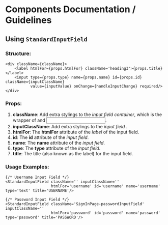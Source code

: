 # Components Documentation / Guidelines 
## Using `StandardInputField`

### Structure: 
```
<div className={className}>
    <label htmlFor={props.htmlFor} className='heading3'>{props.title}</label>
    <input type={props.type} name={props.name} id={props.id} className={inputClassName}
           value={inputValue} onChange={handleInputChange} required/>
</div>
```

### Props:
1. **className**: Add extra stylings to the _input field container_, which is the wrapper of <label> and <input>.
2. **inputClassName**: Add extra stylings to the _input field_ .
3. **htmlFor**: The **htmlFor** attribute of the _label_ of the input field.
4. **id**: The **id** attribute of the _input field_.
5. **name**: The **name** attribute of the _input field_.
6. **type**: The **type** attribute of the _input field_.
7. **title**: The title (also known as the label) for the input field.

### Usage Examples:
```
{/* Username Input Field */}
<StandardInputField className='' inputClassName=''
                    htmlFor='username' id='username' name='username' type='text' title='USERNAME'/>

{/* Password Input Field */}
<StandardInputField className='SignInPage-passwordInputField' inputClassName=''
                    htmlFor='password' id='password' name='password' type='password' title='PASSWORD'/>
```
